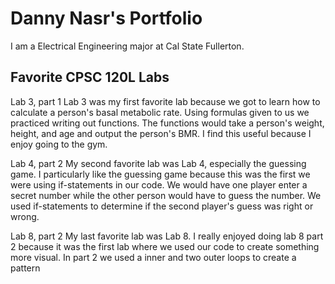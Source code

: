 # Danny Nasr's Portfolio

I am a Electrical Engineering major at Cal State Fullerton.

## Favorite CPSC 120L Labs
Lab 3, part 1
Lab 3 was my first favorite lab because we got to learn how to calculate a person's basal metabolic rate. Using formulas given to us we practiced writing out functions. The functions would take a person's weight, height, and age and output the person's BMR. I find this useful because I enjoy going to the gym.

Lab 4, part 2
My second favorite lab was Lab 4, especially the guessing game. I particularly like the guessing game because this was the first we were using if-statements in our code. We would have one player enter a secret number while the other person would have to guess the number. We used if-statements to determine if the second player's guess was right or wrong.

Lab 8, part 2
My last favorite lab was Lab 8. I really enjoyed doing lab 8 part 2 because it was the first lab where we used our code to create something more visual. In part 2 we used a inner and two outer loops to create a pattern
